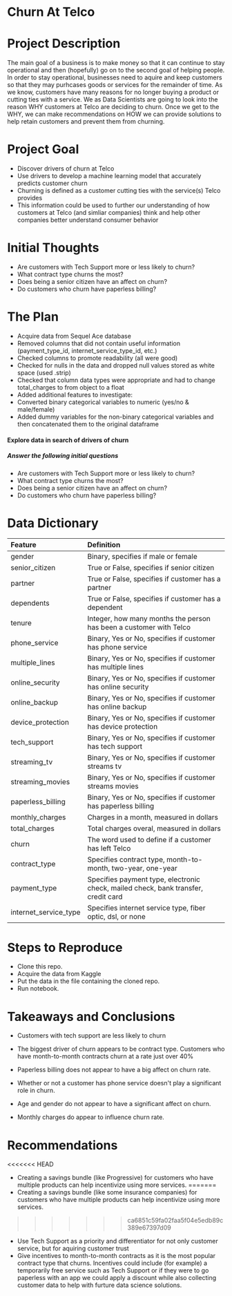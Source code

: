 # Churn At Telco

# Project Description

The main goal of a business is to make money so that it can continue to stay operational and then (hopefully) go on to the second goal of helping people. In order to stay operational, businesses need to aquire and keep customers so that they may purhcases goods or services for the remainder of time. As we know, customers have many reasons for no longer buying a product or cutting ties with a service. We as Data Scientists are going to look into the reason WHY customers at Telco are deciding to churn. Once we get to the WHY, we can make recommendations on HOW we can provide solutions to help retain customers and prevent them from churning.

# Project Goal

- Discover drivers of churn at Telco
- Use drivers to develop a machine learning model that accurately predicts customer churn
- Churning is defined as a customer cutting ties with the service(s) Telco provides
- This information could be used to further our understanding of how customers at Telco (and simliar companies)     think and help other companies better understand consumer behavior 

# Initial Thoughts

- Are customers with Tech Support more or less likely to churn?
- What contract type churns the most?
- Does being a senior citizen have an affect on churn?
- Do customers who churn have paperless billing?


# The Plan

- Acquire data from Sequel Ace database
- Removed columns that did not contain useful information (payment_type_id, internet_service_type_id, etc.)
- Checked columns to promote readability (all were good)
- Checked for nulls in the data and dropped null values stored as white space (used .strip)
- Checked that column data types were appropriate and had to change total_charges to from object to a float
- Added additional features to investigate:
- Converted binary categorical variables to numeric (yes/no & male/female)
- Added dummy variables for the non-binary categorical variables and then concatenated them to the original   dataframe

#### Explore data in search of drivers of churn

##### Answer the following initial questions
- Are customers with Tech Support more or less likely to churn?
- What contract type churns the most?
- Does being a senior citizen have an affect on churn?
- Do customers who churn have paperless billing?

# Data Dictionary

| Feature | Definition |
|:--------|:-----------|
|gender|Binary, specifies if male or female|
|senior_citizen|True or False, specifies if senior citizen|
|partner|True or False, specifies if customer has a partner|
|dependents|True or False, specifies if customer has a dependent|
|tenure|Integer, how many months the person has been a customer with Telco|
|phone_service|Binary, Yes or No, specifies if customer has phone service|
|multiple_lines|Binary, Yes or No, specifies if customer has multiple lines|
|online_security|Binary, Yes or No, specifies if customer has online security|
|online_backup|Binary, Yes or No, specifies if customer has online backup|
|device_protection|Binary, Yes or No, specifies if customer has device protection|
|tech_support|Binary, Yes or No, specifies if customer has tech support|
|streaming_tv|Binary, Yes or No, specifies if customer streams tv|
|streaming_movies|Binary, Yes or No, specifies if customer streams movies|
|paperless_billing|Binary, Yes or No, specifies if customer has paperless billing|
|monthly_charges|Charges in a month, measured in dollars|
|total_charges|Total charges overal, measured in dollars|
|churn|The word used to define if a customer has left Telco|
|contract_type|Specifies contract type, month-to-month, two-year, one-year|
|payment_type|Specifies payment type, electronic check, mailed check, bank transfer, credit card|
|internet_service_type|Specifies internet service type, fiber optic, dsl, or none|

# Steps to Reproduce

- Clone this repo.
- Acquire the data from Kaggle
- Put the data in the file containing the cloned repo.
- Run notebook.

# Takeaways and Conclusions

- Customers with tech support are less likely to churn

- The biggest driver of churn appears to be contract type. Customers who have month-to-month contracts churn at a rate just over 40%

- Paperless billing does not appear to have a big affect on churn rate.

- Whether or not a customer has phone service doesn't play a significant role in churn.

- Age and gender do not appear to have a significant affect on churn.

- Monthly charges do appear to influence churn rate.


# Recommendations

<<<<<<< HEAD
- Creating a savings bundle (like Progressive) for customers who have multiple products can help incentivize using more services.
=======
- Creating a savings bundle (like some insurance companies) for customers who have multiple products can help incentivize using more services.
>>>>>>> ca6851c59fa02faa5f04e5edb89c389e67397d09
- Use Tech Support as a priority and differentiator  for not only customer service, but for aquiring customer trust
- Give incentives to month-to-month contracts as it is the most popular contract type that churns. Incentives could include (for example) a temporarily free service such as Tech Support or if they were to go paperless with an app we could apply a discount while also collecting customer data to help with furture data science solutions. 
